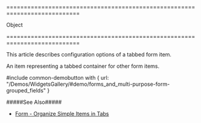 ===========================================================================
<!--type-->Object<!--/type-->
===========================================================================

<!--shortDescription-->
This article describes configuration options of a tabbed form item.
<!--/shortDescription-->

<!--fullDescription-->
An item representing a tabbed container for other form items. 

#include common-demobutton with {
    url: "/Demos/WidgetsGallery/#demo/forms_and_multi-purpose-form-grouped_fields"
}

#####See Also#####
- [Form - Organize Simple Items in Tabs](/Documentation/Guide/Widgets/Form/Organize_Simple_Items/In_Tabs/)
<!--/fullDescription-->